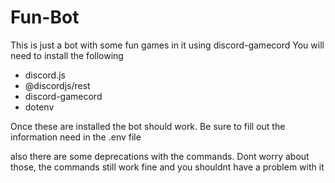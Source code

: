 # Fun-Bot

This is just a bot with some fun games in it using discord-gamecord
You will need to install the following

- discord.js
- @discordjs/rest
- discord-gamecord
- dotenv

Once these are installed the bot should work. Be sure to fill out the information need in the .env file

also there are some deprecations with the commands. Dont worry about those, the commands still work fine and you shouldnt have a problem with it
